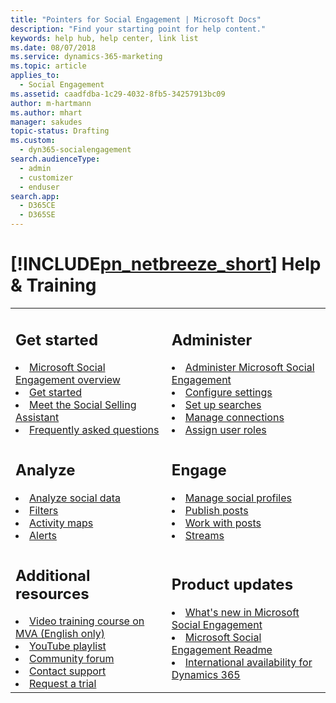 ```yaml
---
title: "Pointers for Social Engagement | Microsoft Docs"
description: "Find your starting point for help content."
keywords: help hub, help center, link list
ms.date: 08/07/2018
ms.service: dynamics-365-marketing
ms.topic: article
applies_to: 
  - Social Engagement
ms.assetid: caadfdba-1c29-4032-8fb5-34257913bc09
author: m-hartmann
ms.author: mhart
manager: sakudes
topic-status: Drafting
ms.custom: 
  - dyn365-socialengagement
search.audienceType: 
  - admin
  - customizer
  - enduser
search.app: 
  - D365CE
  - D365SE
---
```


# [!INCLUDE[pn_netbreeze_short](../includes/pn-social-engagement-short.md)] Help & Training

<table>
<tr>
<td>

<h2> Get started </h2>
<li><a href="overview.md" data-raw-source="[Social Engagement overview](overview.md)">Microsoft Social Engagement overview</a></li>
<li><a href="get-started.md" data-raw-source="[Get started](get-started.md)">Get started</a></li>
<li><a href="social-selling-assistant-overview.md" data-raw-source="[Meet the Social Selling Assistant](social-selling-assistant-overview.md)">Meet the Social Selling Assistant</a></li>
<li><a href="faq.md" data-raw-source="[Frequently asked questions](faq.md)">Frequently asked questions</a></li>
</td>
<td>

<h2> Administer </h2>

<li><a href="administer-microsoft-social-engagement.md" data-raw-source="[Administer Social Engagement](administer-microsoft-social-engagement.md)">Administer Microsoft Social Engagement</a></li>
<li><a href="manage-global-settings.md" data-raw-source="[Configure settings](manage-global-settings.md)">Configure settings</a></li>
<li><a href="set-up-searches.md" data-raw-source="[Set up searches](set-up-searches.md)">Set up searches</a></li>
<li><a href="manage-connections.md" data-raw-source="[Manage connections](manage-connections.md)">Manage connections</a></li>
<li><a href="assign-user-roles.md" data-raw-source="[Assign user roles](assign-user-roles.md)">Assign user roles</a></li>
</td>
</tr>
<tr>
<td>

<h2> Analyze </h2>

<li><a href="analyze-social-data-using-widgets.md" data-raw-source="[Analyze social data](analyze-social-data-using-widgets.md)">Analyze social data</a></li>
<li><a href="use-filters.md" data-raw-source="[Filters](use-filters.md)">Filters</a></li>
<li><a href="activity-maps.md" data-raw-source="[Activity maps](activity-maps.md)">Activity maps</a></li>
<li><a href="email-alerts.md" data-raw-source="[Alerts](email-alerts.md)">Alerts</a></li>
</td>
<td>

<h2> Engage </h2>

<li><a href="manage-social-profiles.md" data-raw-source="[Manage social profiles](manage-social-profiles.md)">Manage social profiles</a></li>
<li><a href="publish-react-posts.md" data-raw-source="[Publish posts](publish-react-posts.md)">Publish posts</a></li>
<li><a href="work-with-posts.md" data-raw-source="[Work with posts](work-with-posts.md)">Work with posts</a></li>
<li><a href="social-center.md" data-raw-source="[Streams](social-center.md)">Streams</a></li>
</td>
</tr>
<tr>
<td>

<h2> Additional resources </h2>

<li><a href="https://go.microsoft.com/fwlink/p/?linkid=861639">Video training course on MVA (English only)</a></li>
<li><a href="http://go.microsoft.com/fwlink/p/?LinkId=400720">YouTube playlist</a></li>
<li><a href="http://go.microsoft.com/fwlink/p/?LinkId=400719">Community forum</a></li>
<li><a href="http://go.microsoft.com/fwlink/p/?LinkId=394391">Contact support</a></li>
<li><a href="https://experience.dynamics.com/trials/">Request a trial</a></li>

</td>
<td>

<h2> Product updates </h2>

<li><a href="what-s-new-in-microsoft-social-engagement.md" data-raw-source="[What&#39;s new in Microsoft Social Engagement](what-s-new-in-microsoft-social-engagement.md)">What&#39;s new in Microsoft Social Engagement</a></li>
<li><a href="http://go.Microsoft.com/fwlink/p/?LinkId=393612" data-raw-source="[Microsoft Social Engagement Readme](http://go.Microsoft.com/fwlink/p/?LinkId=393612)">Microsoft Social Engagement Readme</a></li>
<li><a href="http://go.Microsoft.com/fwlink/p/?LinkID=391086" data-raw-source="[International availability for Dynamics 365](http://go.Microsoft.com/fwlink/p/?LinkID=391086)">International availability for Dynamics 365</a></li>
</td>
</tr>
</table>
